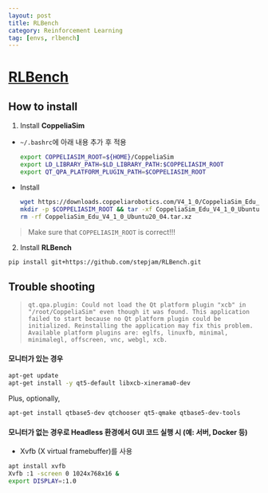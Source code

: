 ```yaml
---
layout: post
title: RLBench
category: Reinforcement Learning
tag: [envs, rlbench]
---
```


# [RLBench](https://github.com/stepjam/RLBench)

## How to install

1. Install **CoppeliaSim**

* `~/.bashrc`에 아래 내용 추가 후 적용

    ```bash
    export COPPELIASIM_ROOT=${HOME}/CoppeliaSim
    export LD_LIBRARY_PATH=$LD_LIBRARY_PATH:$COPPELIASIM_ROOT
    export QT_QPA_PLATFORM_PLUGIN_PATH=$COPPELIASIM_ROOT
    ```

* Install

    ```bash
    wget https://downloads.coppeliarobotics.com/V4_1_0/CoppeliaSim_Edu_V4_1_0_Ubuntu20_04.tar.xz
    mkdir -p $COPPELIASIM_ROOT && tar -xf CoppeliaSim_Edu_V4_1_0_Ubuntu20_04.tar.xz -C $COPPELIASIM_ROOT --strip-components 1
    rm -rf CoppeliaSim_Edu_V4_1_0_Ubuntu20_04.tar.xz
    ```


> Make sure that `COPPELIASIM_ROOT` is correct!!!

2. Install **RLBench**

```bash
pip install git+https://github.com/stepjam/RLBench.git
```


## Trouble shooting

> `qt.qpa.plugin: Could not load the Qt platform plugin "xcb" in "/root/CoppeliaSim" even though it was found. This application failed to start because no Qt platform plugin could be initialized. Reinstalling the application may fix this problem.`
> `Available platform plugins are: eglfs, linuxfb, minimal, minimalegl, offscreen, vnc, webgl, xcb.`

#### 모니터가 있는 경우

```bash
apt-get update
apt-get install -y qt5-default libxcb-xinerama0-dev
```

Plus, optionally,
```bash
apt-get install qtbase5-dev qtchooser qt5-qmake qtbase5-dev-tools
```

#### 모니터가 없는 경우로 Headless 환경에서 GUI 코드 실행 시 (예: 서버, Docker 등)

* Xvfb (X virtual framebuffer)를 사용

```bash
apt install xvfb
Xvfb :1 -screen 0 1024x768x16 &
export DISPLAY=:1.0
```